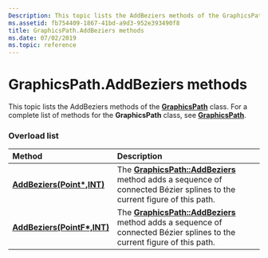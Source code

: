 ```yaml
---
Description: This topic lists the AddBeziers methods of the GraphicsPath class. For a complete list of methods for the GraphicsPath class, see GraphicsPath.
ms.assetid: fb754409-1867-41bd-a9d3-952e393490f8
title: GraphicsPath.AddBeziers methods
ms.date: 07/02/2019
ms.topic: reference
---
```


# GraphicsPath.AddBeziers methods

This topic lists the AddBeziers methods of the [**GraphicsPath**](/windows/win32/api/gdipluspath/nl-gdipluspath-graphicspath) class. For a complete list of methods for the **GraphicsPath** class, see [**GraphicsPath**](/windows/win32/api/gdipluspath/nl-gdipluspath-graphicspath).

### Overload list



| Method                                                                                              | Description                                                                                                                                                                                               |
|:----------------------------------------------------------------------------------------------------|:----------------------------------------------------------------------------------------------------------------------------------------------------------------------------------------------------------|
| [**AddBeziers(Point\*,INT)**](/previous-versions//ms535619(v=vs.85))   | The [**GraphicsPath::AddBeziers**](/previous-versions//ms535619(v=vs.85)) method adds a sequence of connected Bézier splines to the current figure of this path.<br/>  |
| [**AddBeziers(PointF\*,INT)**](/windows/win32/api/gdipluspath/nf-gdipluspath-graphicspath-addbeziers(inconstpoint_inint)) | The [**GraphicsPath::AddBeziers**](/windows/win32/api/gdipluspath/nf-gdipluspath-graphicspath-addbeziers(inconstpoint_inint)) method adds a sequence of connected Bézier splines to the current figure of this path.<br/> |



 

 